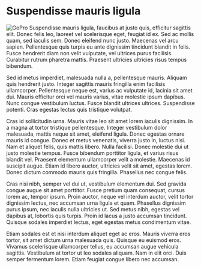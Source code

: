 # Suspendisse mauris ligula
![GoPro](https://images.unsplash.com/photo-1513615064207-2f5cbbe98b5a?ixlib=rb-1.2.1&ixid=eyJhcHBfaWQiOjEyMDd9&auto=format&fit=crop&w=1055&q=80 "Photo by zakaria Elmesfioui on Unsplash")
Suspendisse mauris ligula, faucibus at justo quis, efficitur sagittis elit. Donec felis leo, laoreet vel scelerisque eget, feugiat id ex. Sed ac mollis quam, sed iaculis sem. Donec eleifend nunc justo. Maecenas vel arcu sapien. Pellentesque quis turpis eu ante dignissim tincidunt blandit in felis. Fusce hendrerit diam non velit vulputate, vel ultrices purus facilisis. Curabitur rutrum pharetra mattis. Praesent ultricies ultricies risus tempus bibendum.

Sed id metus imperdiet, malesuada nulla a, pellentesque mauris. Aliquam quis hendrerit justo. Integer sagittis mauris fringilla enim facilisis ullamcorper. Pellentesque neque est, varius ac vulputate id, lacinia sit amet dui. Mauris efficitur orci vel mauris varius, vitae molestie ipsum dapibus. Nunc congue vestibulum luctus. Fusce blandit ultrices ultrices. Suspendisse potenti. Cras egestas lectus quis tristique volutpat.

Cras id sollicitudin urna. Mauris vitae leo sit amet lorem iaculis dignissim. In a magna at tortor tristique pellentesque. Integer vestibulum dolor malesuada, mattis neque sit amet, eleifend ligula. Donec egestas ornare mauris id congue. Donec et metus venenatis, viverra justo in, luctus nisi. Nam et aliquet felis, quis mattis libero. Nulla facilisi. Donec molestie dui ut justo molestie tempus. Fusce bibendum porttitor ligula, et varius risus blandit vel. Praesent elementum ullamcorper velit a molestie. Maecenas id suscipit augue. Etiam id libero auctor, ultricies velit sit amet, egestas lorem. Donec dictum commodo mauris quis fringilla. Phasellus nec congue felis.

Cras nisi nibh, semper vel dui ut, vestibulum elementum dui. Sed gravida congue augue sit amet porttitor. Fusce pretium quam consequat, cursus lorem ac, tempor ipsum. Proin auctor, neque vel interdum auctor, velit tortor dignissim lectus, nec accumsan urna ligula et quam. Phasellus dignissim purus ipsum, nec iaculis nulla ultricies ut. Sed metus nibh, egestas vel dapibus at, lobortis quis turpis. Proin id lacus a justo accumsan tincidunt. Quisque sodales imperdiet lectus, eget egestas metus condimentum vitae.

Etiam sodales est et nisi interdum aliquet eget ac eros. Mauris viverra eros tortor, sit amet dictum urna malesuada quis. Quisque eu euismod eros. Vivamus scelerisque ullamcorper tellus, eu accumsan augue vehicula sagittis. Vestibulum at tortor ut leo sodales aliquam. Nam in elit orci. Duis semper fermentum lorem. Etiam feugiat congue libero nec accumsan.